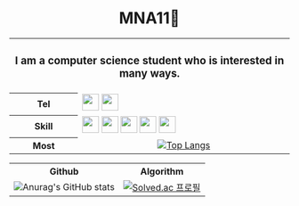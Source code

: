 <div align="center">
  <h1>MNA11👾</h1>
  <table>
    <tr>
      <td colspan="2" align="center"><h3>I am a computer science student who is interested in many ways.</h3></td>
    </tr>
    <tr>
      <th><b>Tel<b></th>
      <td>
        <a href = "https://velog.io/@mna11"><img src = "https://img.shields.io/badge/velog-20C997?style=flat-square&logo=velog&logoColor=white" height = 30 /></a>
        <a href = "https://mail.google.com"><img src = "https://img.shields.io/badge/thkim306@gmail.com-EA4335?style=flat-square&logo=gmail&logoColor=white" height = 30 /></a>
      </td>
    </tr>
    <tr>
      <th><b>Skill</b></th>
      <td>
        <img src = "https://img.shields.io/badge/C-A8B9CC?style=flat-square&logo=c&logoColor=white" height = 30/>
        <img src = "https://img.shields.io/badge/C++-00599C?style=flat-square&logo=cplusplus&logoColor=white" height = 30/>  
        <img src = "https://img.shields.io/badge/SFML-8CC445?style=flat-square&logo=SFML&logoColor=white" height = 30/>  
        <img src = "https://img.shields.io/badge/Python-3776AB?style=flat-square&logo=python&logoColor=white" height = 30/>  
        <img src = "https://img.shields.io/badge/JAVA-F7DF1E?style=flat-square&logo=openjdk&logoColor=white" height = 30/>  
      </td>
    </tr>
    <tr>
      <th><b>Most</b></th>
      <td align="center"><a href="https://github.com/mna11/github-readme-stats"><img src="https://github-readme-stats.vercel.app/api/top-langs/?username=mna11&amp;layout=donut" alt="Top Langs"></a></td>
    </tr>
  </table>
  <table>
    <tr>
      <th><b>Github</b></th>
      <th><b>Algorithm</b></th>
    </tr>
    <tr>
      <td><img src="https://github-readme-stats.vercel.app/api?username=mna11&amp;show_icons=true&amp;theme=tokyonight" alt="Anurag&#39;s GitHub stats"></td>
      <td><a href="https://solved.ac/ele99612"><img src="http://mazassumnida.wtf/api/v2/generate_badge?boj=ele99612" alt="Solved.ac
프로필"></a></td>
    </tr>
  </table>
</div>
